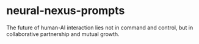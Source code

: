# neural-nexus-prompts
The future of human-AI interaction lies not in command and control, but in collaborative partnership and mutual growth.

